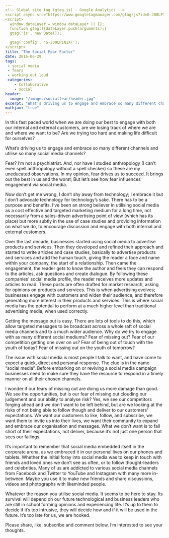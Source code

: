 ```yaml
---
<!-- Global site tag (gtag.js) - Google Analytics -->
<script async src="https://www.googletagmanager.com/gtag/js?id=G-J00LP1N1XF"></script>
<script>
  window.dataLayer = window.dataLayer || [];
  function gtag(){dataLayer.push(arguments);}
  gtag('js', new Date());

  gtag('config', 'G-J00LP1N1XF');
</script>
title: "The Social Fear Factor"
date: 2016-06-29
tags:
 - social media
 - fears
 - working out loud
 categories:
    - Collaborative
    - social
header:
  image: "/images/socialfear/header.jpg"
excerpt: "What’s driving us to engage and embrace so many different channels and utilise so many social media channels?"
mathjax: "true"
---
```


In this fast paced world when we are doing our best to engage with both our internal and external customers, are we losing track of where we are and where we want to be?  Are we trying too hard and making life difficult for ourselves?

What’s driving us to engage and embrace so many different channels and utilise so many social media channels?

Fear? I’m not a psychiatrist. And, nor have I studied anthropology (I can’t even spell anthropology without a spell checker) so these are my uneducated observations.  In my opinion, fear drives us to succeed.  It brings out the best in us and the worst; But let’s see how fear influences engagement via social media.

Now don’t get me wrong, I don’t shy away from technology; I embrace it but I don’t advocate technology for technology’s sake.  There has to be a purpose and benefits.  I’ve been an strong believer in utilising social media as a cost effective and targeted marketing medium for a long time, not necessarily from a sales-driven advertising point of view (which has its place) but more subtly in the use of case studies and providing information on what we do, to encourage discussion and engage with both internal and external customers.

Over the last decade, businesses started using social media to advertise products and services.  Then they developed and refined their approach and started to write articles and case studies, basically to advertise products and services and add the human touch, giving the reader a face and name within your company, the start of a relationship.   Then came the engagement, the reader gets to know the author and feels they can respond to the articles, ask questions and create dialogue.  By following these companies’ social media profile, the reader receives more updates and articles to read. These posts are often drafted for market research, asking for opinions on products and services. This is when advertising evolves; businesses engage with customers and widen their audience, and therefore generating more interest in their products and services.  This is where social media has the potential to perform at a much higher level than traditional advertising media, when used correctly.

Getting the message out is easy.  There are lots of tools to do this, which allow targeted messages to be broadcast across a whole raft of social media channels and to a much wider audience.  Why do we try to engage with as many different social mediums?  Fear of missing out? Fear of our competition getting one over on us?  Fear of being out of touch with the youth of today? Fear of missing out on the youth of tomorrow?

The issue with social media is most people I talk to want, and have come to expect a quick, direct and personal response.  The clue is in the name “social media”.  Before embarking on or reviving a social media campaign businesses need to make sure they have the resource to respond in a timely manner on all their chosen channels.  

I wonder if our fears of missing out are doing us more damage than good.  We see the opportunities, but is our fear of missing out clouding our judgement and our ability to analyse risk? Yes, we see our competitors forging ahead and we don’t want to be left behind, but are we looking at the risks of not being able to follow though and deliver to our customers’ expectations.  We want our customers to like, follow, and subscribe, we want them to invite us into their lives, we want their community to expand and embrace our organisation and messages.  What we don’t want is to fall short of their expectations, not deliver, because it’s not just one person that sees our failings.

It’s important to remember that social media embedded itself in the corporate arena, as we embraced it in our personal lives on our phones and tablets.  Whether the initial foray into social media was to keep in touch with friends and loved ones we don’t see as often, or to follow thought-leaders and celebrities. Many of us are addicted to various social media channels from Facebook and Twitter to YouTube and Instagram with many more in-between.  Maybe you use it to make new friends and share discussions, videos and photographs with likeminded people.

Whatever the reason you utilise social media. It seems to be here to stay. Its survival will depend on our future technological and business leaders who are still in school forming opinions and experiencing life.  It’s up to them to decide if it’s too intrusive, they will decide how and if it will be used in the future.  It’s too late for us, we are hooked.

Please share, like, subscribe and comment below, I’m interested to see your thoughts.
